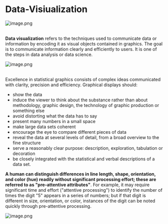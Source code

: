 # Data-Visiualization

![image.png](https://www.columnfivemedia.com/wp-content/uploads/2018/03/How-to-use-data-visualization-report-design.png)<br><br>

__Data visualization__ refers to the techniques used to communicate data or information by encoding it as visual objects contained in graphics. The goal is to communicate information clearly and efficiently to users. It is one of the steps in data analysis or data science.

![image.png](https://cdn-images-1.medium.com/max/2600/1*EwU1RnookEMFSfaCX-CQdA.png)<br><br>

Excellence in statistical graphics consists of complex ideas communicated with clarity, precision and efficiency. Graphical displays should:
* show the data
* induce the viewer to think about the substance rather than about methodology, graphic design, the technology of graphic production or    something else
* avoid distorting what the data has to say
* present many numbers in a small space
* make large data sets coherent
* encourage the eye to compare different pieces of data
* reveal the data at several levels of detail, from a broad overview to the fine structure
* serve a reasonably clear purpose: description, exploration, tabulation or decoration
* be closely integrated with the statistical and verbal descriptions of a data set.

__A human can distinguish differences in line length, shape, orientation, and color (hue) readily without significant processing effort; these are referred to as "pre-attentive attributes"__. For example, it may require significant time and effort ("attentive processing") to identify the number of times the digit "5" appears in a series of numbers; but if that digit is different in size, orientation, or color, instances of the digit can be noted quickly through pre-attentive processing.


![image.png](https://media.springernature.com/full/nature-static/assets/v1/image-assets/520292a-i1.jpg)<br><br>
